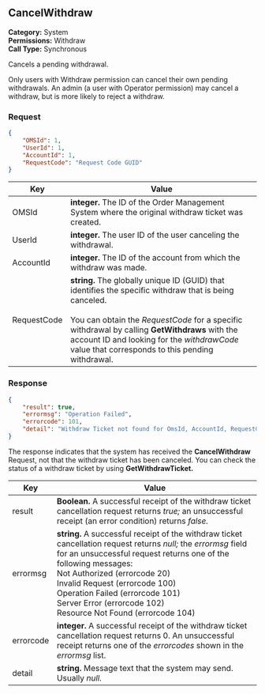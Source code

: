 ## CancelWithdraw

**Category:** System<br />**Permissions:** Withdraw<br />**Call Type:** Synchronous

Cancels a pending withdrawal.

Only users with Withdraw permission can cancel their own pending withdrawals. An admin (a user with Operator permission) may cancel a withdraw, but is more likely to reject a withdraw.

### Request

```json
{
    "OMSId": 1,
    "UserId": 1,
    "AccountId": 1,
    "RequestCode": "Request Code GUID"
}
```

| Key         | Value                                                        |
| ----------- | ------------------------------------------------------------ |
| OMSId       | **integer.** The ID of the Order Management System where the original withdraw ticket was created. |
| UserId      | **integer.** The user ID of the user canceling the withdrawal. |
| AccountId   | **integer.** The ID of the account from which the withdraw was made. |
| RequestCode | **string.** The globally unique ID (GUID) that identifies the specific withdraw that is being canceled.<br /><br />You can obtain the *RequestCode* for a specific withdrawal by calling **GetWithdraws** with the account ID and looking for the *withdrawCode* value that corresponds to this pending withdrawal. |

### Response

```json
{
    "result": true,
    "errormsg": "Operation Failed",
    "errorcode": 101,
    "detail": "Withdraw Ticket not found for OmsId, AccountId, RequestCode"
}
```

The response indicates that the system has received the **CancelWithdraw** Request, not that the withdraw ticket has been canceled. You can check the status of a withdraw ticket by using **GetWithdrawTicket.**

| Key       | Value                                                        |
| --------- | ------------------------------------------------------------ |
| result    | **Boolean.** A successful receipt of the withdraw ticket cancellation request returns *true;* an unsuccessful receipt (an error condition) returns *false.* |
| errormsg  | **string.** A successful receipt of the withdraw ticket cancellation request returns *null;* the *errormsg* field for an unsuccessful request returns one of the following messages: <br />Not Authorized (errorcode 20)<br />Invalid Request (errorcode 100)<br />Operation Failed (errorcode 101)<br />Server Error (errorcode 102)<br />Resource Not Found (errorcode 104) |
| errorcode | **integer.** A successful receipt of the withdraw ticket cancellation request returns 0. An unsuccessful receipt returns one of the *errorcodes* shown in the *errormsg* list. |
| detail    | **string.** Message text that the system may send. Usually *null.* |




